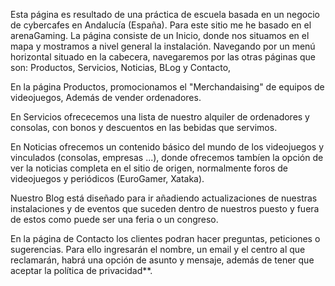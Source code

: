 Esta página es resultado de una práctica de escuela basada en un negocio de cybercafes en Andalucía (España).
Para este sitio me he basado en el arenaGaming. La página consiste de un Inicio, donde nos situamos en el mapa y mostramos a nivel general la instalación.
Navegando por un menú horizontal situado en la cabecera, navegaremos por las otras páginas que son: Productos, Servicios, Noticias, BLog y Contacto,

En la página Productos, promocionamos el "Merchandaising" de equipos de videojuegos, Además de vender ordenadores.

En Servicios ofrececemos una lista de nuestro alquiler de ordenadores y consolas, con bonos y descuentos en las bebidas que servimos.

En Noticias ofrecemos un contenido básico del mundo de los videojuegos y vinculados (consolas, empresas ...), donde ofrecemos tambíen la opción de ver la noticias completa
en el sitio de origen, normalmente foros de videojuegos y periódicos (EuroGamer, Xataka).

Nuestro Blog está diseñado para ir añadiendo actualizaciones de nuestras instalaciones y de eventos que suceden dentro de nuestros puesto y fuera de estos como puede ser una
feria o un congreso.

En la página de Contacto los clientes podran hacer preguntas, peticiones o sugerencias. Para ello ingresarán el nombre, un email y el centro al que reclamarán,
habrá una opción de asunto y mensaje, además de tener que aceptar la política de privacidad**.
